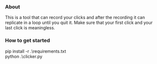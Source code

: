 ### About
This is a tool that can record your clicks and after the recording it can replicate in a loop 
until you quit it. Make sure that your first click and your last click is meaningless. 
### How to get started  
pip install -r .\requirements.txt  
python .\clicker.py
